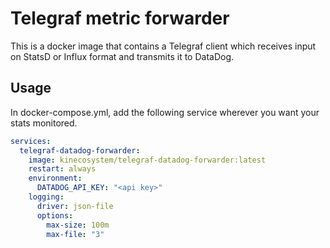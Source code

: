 # Telegraf metric forwarder

This is a docker image that contains a Telegraf client which receives input on StatsD or Influx format
and transmits it to DataDog.

## Usage

In docker-compose.yml, add the following service wherever you want your stats monitored.

```yaml
services:
  telegraf-datadog-forwarder:
    image: kinecosystem/telegraf-datadog-forwarder:latest
    restart: always
    environment:
      DATADOG_API_KEY: "<api key>"
    logging:
      driver: json-file
      options:
        max-size: 100m
        max-file: "3"
```

